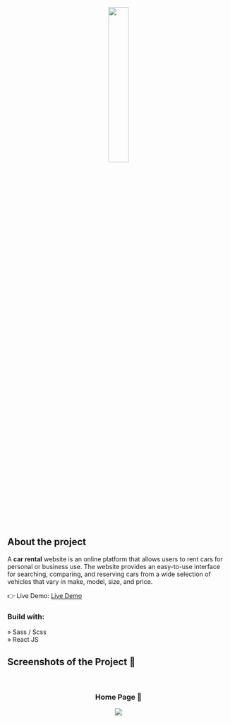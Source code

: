 <div align='center'><img style="width:30%" src='https://github.com/JobaF/car-rental/assets/57532845/1f4103cd-6187-4912-b106-5acfd2c96a44' /></div>

<h2>About the project</h2>

  <p>A <b>car rental</b> website is an online platform that allows users to rent cars for personal or business use. The website provides an easy-to-use interface for searching, comparing, and reserving cars from a wide selection of vehicles that vary in make, model, size, and price.</p>

👉 Live Demo: <a href='https://carrental.jabofecht.com/'>Live Demo</a>

<h3>Build with:</h3>

» Sass / Scss <br>
» React JS

<h2>Screenshots of the Project 📸</h2>
<br>
<h3 align='center'>Home Page 🏡</h3>

<div align='center'>
<img src='https://https://github.com/JobaF/car-rental/assets/57532845/8b219752-6eb5-416a-9c79-0826a3f22ad5](https://github.com/JobaF/car-rental/assets/57532845/c5e73caa-36ee-4fc1-b841-1909111abb50' />

</div>



